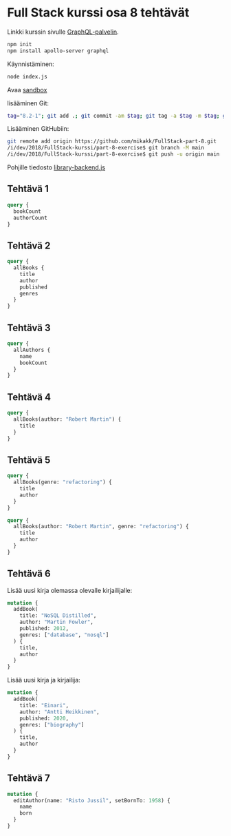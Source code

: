 # Full Stack kurssi osa 8 tehtävät

Linkki kurssin sivulle [GraphQL-palvelin](https://fullstackopen.com/osa8/graph_ql_palvelin).

```sh
npm init
npm install apollo-server graphql
```

Käynnistäminen:

```sh
node index.js
```

Avaa [sandbox](https://studio.apollographql.com/sandbox/explorer)

lisääminen Git:

```sh
tag="8.2-1"; git add .; git commit -am $tag; git tag -a $tag -m $tag; git push; git status; git tag -l; 
```

Lisääminen GitHubiin:

```sh
git remote add origin https://github.com/mikakk/FullStack-part-8.git
/i/dev/2018/FullStack-kurssi/part-8-exercise$ git branch -M main
/i/dev/2018/FullStack-kurssi/part-8-exercise$ git push -u origin main
```

Pohjille tiedosto [library-backend.js](https://github.com/fullstack-hy2020/misc/blob/master/library-backend.js)

## Tehtävä 1

```GraphQL
query {
  bookCount
  authorCount
}
```

## Tehtävä 2

```GraphQL
query {
  allBooks {
    title
    author
    published
    genres
  }
}
```

## Tehtävä 3

```GraphQL
query {
  allAuthors {
    name
    bookCount
  }
}
```

## Tehtävä 4

```GraphQL
query {
  allBooks(author: "Robert Martin") {
    title
  }
}
```

## Tehtävä 5

```GraphQL
query {
  allBooks(genre: "refactoring") {
    title
    author
  }
}
```

```GraphQL
query {
  allBooks(author: "Robert Martin", genre: "refactoring") {
    title
    author
  }
}
```

## Tehtävä 6

Lisää uusi kirja olemassa olevalle kirjailijalle:  

```GraphQL
mutation {
  addBook(
    title: "NoSQL Distilled",
    author: "Martin Fowler",
    published: 2012,
    genres: ["database", "nosql"]
  ) {
    title,
    author
  }
}
```

Lisää uusi kirja ja kirjailija:  

```GraphQL
mutation {
  addBook(
    title: "Einari",
    author: "Antti Heikkinen",
    published: 2020,
    genres: ["biography"]
  ) {
    title,
    author
  }
}
```

## Tehtävä 7

```GraphQL
mutation {
  editAuthor(name: "Risto Jussil", setBornTo: 1958) {
    name
    born
  }
}
```
